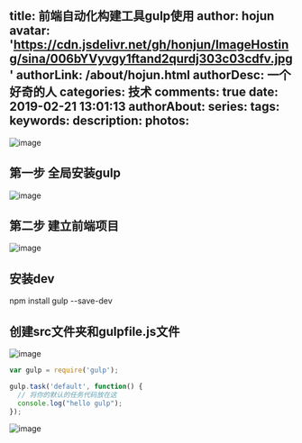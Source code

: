 title: 前端自动化构建工具gulp使用
author: hojun
avatar: 'https://cdn.jsdelivr.net/gh/honjun/ImageHosting/sina/006bYVyvgy1ftand2qurdj303c03cdfv.jpg'
authorLink: /about/hojun.html
authorDesc: 一个好奇的人
categories: 技术
comments: true
date: 2019-02-21 13:01:13
authorAbout:
series:
tags:
keywords:
description:
photos:
---
![image](https://cdn.jsdelivr.net/gh/honjun/ImageHosting/sina/006bYVyvly1g0dz9m2v19j30ds048jrb.jpg)
## 第一步 全局安装gulp
![image](https://cdn.jsdelivr.net/gh/honjun/ImageHosting/sina/006bYVyvly1g0tdwguhp1j30qo0g3q3o.jpg)
## 第二步 建立前端项目
![image](https://cdn.jsdelivr.net/gh/honjun/ImageHosting/sina/006bYVyvly1g0te32epmxj30lx0k33z7.jpg)

## 安装dev
npm install gulp --save-dev

## 创建src文件夹和gulpfile.js文件

![image](https://cdn.jsdelivr.net/gh/honjun/ImageHosting/sina/006bYVyvly1g0tfkbu662j307503da9x.jpg)
```js
var gulp = require('gulp');

gulp.task('default', function() {
  // 将你的默认的任务代码放在这
  console.log("hello gulp");
});
```
![image](https://cdn.jsdelivr.net/gh/honjun/ImageHosting/sina/006bYVyvly1g0tf7pbokqj30hx044t8p.jpg)

